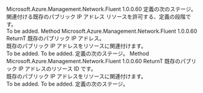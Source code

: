 <Type Name="IWithExistingPublicIPAddress&lt;ReturnT&gt;" FullName="Microsoft.Azure.Management.Network.Fluent.HasPublicIPAddress.UpdateDefinition.IWithExistingPublicIPAddress&lt;ReturnT&gt;">
  <TypeSignature Language="C#" Value="public interface IWithExistingPublicIPAddress&lt;ReturnT&gt;" />
  <TypeSignature Language="ILAsm" Value=".class public interface auto ansi abstract IWithExistingPublicIPAddress`1&lt;ReturnT&gt;" />
  <TypeSignature Language="DocId" Value="T:Microsoft.Azure.Management.Network.Fluent.HasPublicIPAddress.UpdateDefinition.IWithExistingPublicIPAddress`1" />
  <TypeSignature Language="VB.NET" Value="Public Interface IWithExistingPublicIPAddress(Of ReturnT)" />
  <TypeSignature Language="F#" Value="type IWithExistingPublicIPAddress&lt;'ReturnT&gt; = interface" />
  <AssemblyInfo>
    <AssemblyName>Microsoft.Azure.Management.Network.Fluent</AssemblyName>
    <AssemblyVersion>1.0.0.60</AssemblyVersion>
  </AssemblyInfo>
  <TypeParameters>
    <TypeParameter Name="ReturnT" />
  </TypeParameters>
  <Interfaces />
  <Docs>
    <typeparam name="ReturnT">定義の次のステージ。</typeparam>
    <summary>
            関連付ける既存のパブリック IP アドレス リソースを許可する、定義の段階です。
            </summary>
    <remarks>To be added.</remarks>
  </Docs>
  <Members>
    <Member MemberName="WithExistingPublicIPAddress">
      <MemberSignature Language="C#" Value="public ReturnT WithExistingPublicIPAddress (Microsoft.Azure.Management.Network.Fluent.IPublicIPAddress publicIPAddress);" />
      <MemberSignature Language="ILAsm" Value=".method public hidebysig newslot virtual instance !ReturnT WithExistingPublicIPAddress(class Microsoft.Azure.Management.Network.Fluent.IPublicIPAddress publicIPAddress) cil managed" />
      <MemberSignature Language="DocId" Value="M:Microsoft.Azure.Management.Network.Fluent.HasPublicIPAddress.UpdateDefinition.IWithExistingPublicIPAddress`1.WithExistingPublicIPAddress(Microsoft.Azure.Management.Network.Fluent.IPublicIPAddress)" />
      <MemberSignature Language="VB.NET" Value="Public Function WithExistingPublicIPAddress (publicIPAddress As IPublicIPAddress) As ReturnT" />
      <MemberSignature Language="F#" Value="abstract member WithExistingPublicIPAddress : Microsoft.Azure.Management.Network.Fluent.IPublicIPAddress -&gt; 'ReturnT" Usage="iWithExistingPublicIPAddress.WithExistingPublicIPAddress publicIPAddress" />
      <MemberType>Method</MemberType>
      <AssemblyInfo>
        <AssemblyName>Microsoft.Azure.Management.Network.Fluent</AssemblyName>
        <AssemblyVersion>1.0.0.60</AssemblyVersion>
      </AssemblyInfo>
      <ReturnValue>
        <ReturnType>ReturnT</ReturnType>
      </ReturnValue>
      <Parameters>
        <Parameter Name="publicIPAddress" Type="Microsoft.Azure.Management.Network.Fluent.IPublicIPAddress" />
      </Parameters>
      <Docs>
        <param name="publicIPAddress">既存のパブリック IP アドレス。</param>
        <summary>
            既存のパブリック IP アドレスをリソースに関連付けます。
            </summary>
        <returns>To be added.</returns>
        <remarks>To be added.</remarks>
        <return>定義の次のステージ。</return>
      </Docs>
    </Member>
    <Member MemberName="WithExistingPublicIPAddress">
      <MemberSignature Language="C#" Value="public ReturnT WithExistingPublicIPAddress (string resourceId);" />
      <MemberSignature Language="ILAsm" Value=".method public hidebysig newslot virtual instance !ReturnT WithExistingPublicIPAddress(string resourceId) cil managed" />
      <MemberSignature Language="DocId" Value="M:Microsoft.Azure.Management.Network.Fluent.HasPublicIPAddress.UpdateDefinition.IWithExistingPublicIPAddress`1.WithExistingPublicIPAddress(System.String)" />
      <MemberSignature Language="VB.NET" Value="Public Function WithExistingPublicIPAddress (resourceId As String) As ReturnT" />
      <MemberSignature Language="F#" Value="abstract member WithExistingPublicIPAddress : string -&gt; 'ReturnT" Usage="iWithExistingPublicIPAddress.WithExistingPublicIPAddress resourceId" />
      <MemberType>Method</MemberType>
      <AssemblyInfo>
        <AssemblyName>Microsoft.Azure.Management.Network.Fluent</AssemblyName>
        <AssemblyVersion>1.0.0.60</AssemblyVersion>
      </AssemblyInfo>
      <ReturnValue>
        <ReturnType>ReturnT</ReturnType>
      </ReturnValue>
      <Parameters>
        <Parameter Name="resourceId" Type="System.String" />
      </Parameters>
      <Docs>
        <param name="resourceId">既存のパブリック IP アドレスのリソース ID です。</param>
        <summary>
            既存のパブリック IP アドレスをリソースに関連付けます。
            </summary>
        <returns>To be added.</returns>
        <remarks>To be added.</remarks>
        <return>定義の次のステージ。</return>
      </Docs>
    </Member>
  </Members>
</Type>